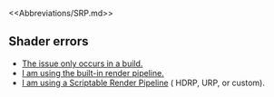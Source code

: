 <<Abbreviations/SRP.md>>
## Shader errors
- [The issue only occurs in a build.](../../Building/Assets/Included%20Assets.md)
- [I am using the built-in render pipeline.](Shader%20Errors/General%20Shader%20Errors.md)
- [I am using a Scriptable Render Pipeline](Shader%20Errors/Errors%20With%20SRP.md) ( HDRP, URP, or custom).
